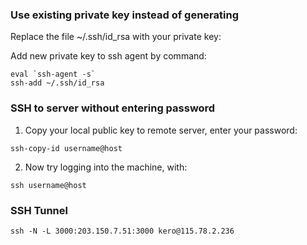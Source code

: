 ### Use existing private key instead of generating

Replace the file ~/.ssh/id_rsa with your private key:

Add new private key to ssh agent by command:

```
eval `ssh-agent -s`
ssh-add ~/.ssh/id_rsa
```

### SSH to server without entering password

1. Copy your local public key to remote server, enter your password:

```
ssh-copy-id username@host
```

2. Now try logging into the machine, with:

```
ssh username@host
```


### SSH Tunnel
```
ssh -N -L 3000:203.150.7.51:3000 kero@115.78.2.236
```